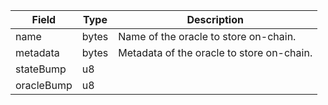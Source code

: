 

| Field | Type | Description |
|--|--|--|
| name |  bytes | Name of the oracle to store on-chain. |
| metadata |  bytes | Metadata of the oracle to store on-chain. |
| stateBump |  u8 |  |
| oracleBump |  u8 |  |
